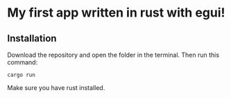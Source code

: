 # My first app written in rust with egui!

## Installation

Download the repository and open the folder in the terminal. Then run this command:

```
cargo run
```
Make sure you have rust installed.
